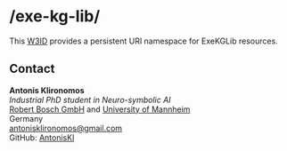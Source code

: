 # /exe-kg-lib/
This [W3ID](https://w3id.org) provides a persistent URI namespace for ExeKGLib resources.

## Contact
**Antonis Klironomos**  
*Industrial PhD student in Neuro-symbolic AI*  
[Robert Bosch GmbH](https://www.bosch.com/research/) and [University of Mannheim](https://www.wim.uni-mannheim.de/)  
Germany  
<antonisklironomos@gmail.com>  
GitHub: [AntonisKl](https://github.com/AntonisKl)

